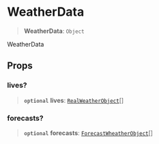 # WeatherData

> **WeatherData**: `Object`

WeatherData

## Props

### lives?

> **`optional`** **lives**: [`RealWeatherObject`](RealWeatherObject.md)[]

### forecasts?

> **`optional`** **forecasts**: [`ForecastWheatherObject`](ForecastWheatherObject.md)[]
